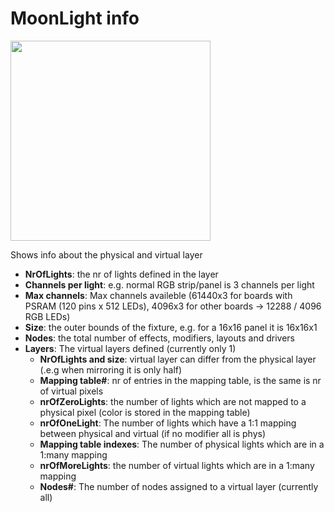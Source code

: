 
# MoonLight info

<img width="320" src="https://github.com/user-attachments/assets/cdc7ec72-0c50-4369-ad8d-f1fd0900e074" />

Shows info about the physical and virtual layer

* **NrOfLights**: the nr of lights defined in the layer
* **Channels per light**: e.g. normal RGB strip/panel is 3 channels per light
* **Max channels**: Max channels availeble (61440x3 for boards with PSRAM (120 pins x 512 LEDs), 4096x3 for other boards -> 12288 / 4096 RGB LEDs)
* **Size**: the outer bounds of the fixture, e.g. for a 16x16 panel it is 16x16x1
* **Nodes**: the total number of effects, modifiers, layouts and drivers
* **Layers**: The virtual layers defined (currently only 1)
    * **NrOfLights and size**: virtual layer can differ from the physical layer (.e.g when mirroring it is only half)
    * **Mapping table#**: nr of entries in the mapping table, is the same is nr of virtual pixels
    * **nrOfZeroLights**: the number of lights which are not mapped to a physical pixel (color is stored in the mapping table)
    * **nrOfOneLight**: The number of lights which have a 1:1 mapping between physical and virtual (if no modifier all is phys)
    * **Mapping table indexes**: The number of physical lights which are in a 1:many mapping
    * **nrOfMoreLights**: the number of virtual lights which are in a 1:many mapping
    * **Nodes#**: The number of nodes assigned to a virtual layer (currently all)
